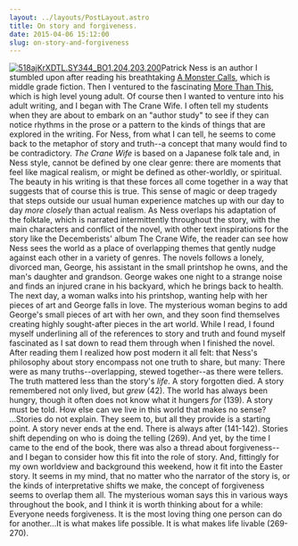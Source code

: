 ```yaml
---
layout: ../layouts/PostLayout.astro
title: On story and forgiveness.
date: 2015-04-06 15:12:00
slug: on-story-and-forgiveness
---
```


[![518ajKrXDTL._SY344_BO1,204,203,200_](http://akindoflibrary.com/wp-content/uploads/2015/04/518ajKrXDTL._SY344_BO1204203200_-199x300.jpg)](http://akindoflibrary.com/wp-content/uploads/2015/04/518ajKrXDTL._SY344_BO1204203200_.jpg)Patrick Ness is an author I stumbled upon after reading his breathtaking [A Monster Calls](http://akindoflibrary.com/a-monster-calls-a-book-about-healing-from-grief-the-power-of-story-some-ruminations-on-the-teaching-of-reading/), which is middle grade fiction. Then I ventured to the fascinating [More Than This](http://akindoflibrary.com/more-than-this/), which is high level young adult. Of course then I wanted to venture into his adult writing, and I began with The Crane Wife. I often tell my students when they are about to embark on an "author study" to see if they can notice rhythms in the prose or a pattern to the kinds of things that are explored in the writing. For Ness, from what I can tell, he seems to come back to the metaphor of story and truth--a concept that many would find to be contradictory. _The Crane Wife_ is based on a Japanese folk tale and, in Ness style, cannot be defined by one clear genre: there are moments that feel like magical realism, or might be defined as other-worldly, or spiritual. The beauty in his writing is that these forces all come together in a way that suggests that of course this is true. This sense of magic or deep tragedy that steps outside our usual human experience matches up with our day to day _more closely_ than actual realism. As Ness overlaps his adaptation of the folktale, which is narrated intermittently throughout the story, with the main characters and conflict of the novel, with other text inspirations for the story like the Decemberists' album The Crane Wife, the reader can see how Ness sees the world as a place of overlapping themes that gently nudge against each other in a variety of genres. The novels follows a lonely, divorced man, George, his assistant in the small printshop he owns, and the man's daughter and grandson. George wakes one night to a strange noise and finds an injured crane in his backyard, which he brings back to health. The next day, a woman walks into his printshop, wanting help with her pieces of art and George falls in love. The mysterious woman begins to add George's small pieces of art with her own, and they soon find themselves creating highly sought-after pieces in the art world. While I read, I found myself underlining all of the references to story and truth and found myself fascinated as I sat down to read them through when I finished the novel. After reading them I realized how post modern it all felt: that Ness's philosophy about story encompass not one truth to share, but many: There were as many truths--overlapping, stewed together--as there were tellers. The truth mattered less than the story's _life_. A story forgotten died. A story remembered not only lived, but _grew_ (42). The world has always been hungry, though it often does not know what it hungers _for_ (139). A story must be told. How else can we live in this world that makes no sense? ...Stories do not explain. They seem to, but all they provide is a starting point. A story never ends at the end. There is always after (141-142). Stories shift depending on who is doing the telling (269). And yet, by the time I came to the end of the book, there was also a thread about forgiveness--and I began to consider how this fit into the role of story. And, fittingly for my own worldview and background this weekend, how it fit into the Easter story. It seems in my mind, that no matter who the narrator of the story is, or the kinds of interpretative shifts we make, the concept of forgiveness seems to overlap them all. The mysterious woman says this in various ways throughout the book, and I think it is worth thinking about for a while: Everyone needs forgiveness. It is the most loving thing one person can do for another...It is what makes life possible. It is what makes life livable (269-270).